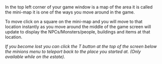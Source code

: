 In the top left corner of your game window is a map of the area it is called the mini-map it is one of the ways you move around in the game.

To move click on a square on the mini-map and you will move to that location instantly as you move around the middle of the game screen will update to display the NPCs/Monsters/people, buildings and items at that location.

_If you become lost you can click the T button at the top of the screen below the minions menu to teleport back to the place you started at. (Only available while on the estate)._